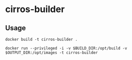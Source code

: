 # cirros-builder

## Usage

`docker build -t cirros-builder .`

`docker run --privileged -i -v $BUILD_DIR:/opt/build -v $OUTPUT_DIR:/opt/images -t cirros-builder`

